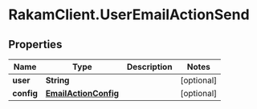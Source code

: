 # RakamClient.UserEmailActionSend

## Properties
Name | Type | Description | Notes
------------ | ------------- | ------------- | -------------
**user** | **String** |  | [optional] 
**config** | [**EmailActionConfig**](EmailActionConfig.md) |  | [optional] 


